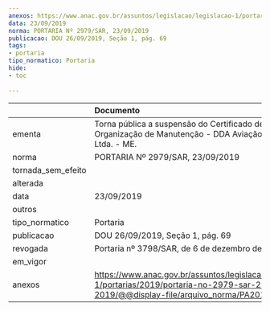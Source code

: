 ```yaml
---
anexos: https://www.anac.gov.br/assuntos/legislacao/legislacao-1/portarias/2019/portaria-no-2979-sar-23-09-2019/@@display-file/arquivo_norma/PA2019-2979.pdf
data: 23/09/2019
norma: PORTARIA Nº 2979/SAR, 23/09/2019
publicacao: DOU 26/09/2019, Seção 1, pág. 69
tags:
- portaria
tipo_normatico: Portaria
hide: 
- toc 
 
---
```


|                    | Documento                                                                                                                                            |
|:-------------------|:-----------------------------------------------------------------------------------------------------------------------------------------------------|
| ementa             | Torna pública a suspensão do Certificado de Organização de Manutenção - DDA Aviação Agrícola Ltda. - ME.                                             |
| norma              | PORTARIA Nº 2979/SAR, 23/09/2019                                                                                                                     |
| tornada_sem_efeito |                                                                                                                                                      |
| alterada           |                                                                                                                                                      |
| data               | 23/09/2019                                                                                                                                           |
| outros             |                                                                                                                                                      |
| tipo_normatico     | Portaria                                                                                                                                             |
| publicacao         | DOU 26/09/2019, Seção 1, pág. 69                                                                                                                     |
| revogada           | Portaria nº 3798/SAR, de 6 de dezembro de 2019.                                                                                                      |
| em_vigor           |                                                                                                                                                      |
| anexos             | https://www.anac.gov.br/assuntos/legislacao/legislacao-1/portarias/2019/portaria-no-2979-sar-23-09-2019/@@display-file/arquivo_norma/PA2019-2979.pdf |